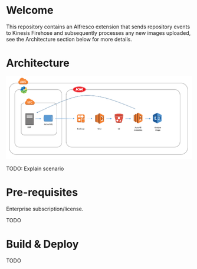 # Welcome

This repository contains an Alfresco extension that sends repository events to Kinesis Firehose and subsequently processes any new images uploaded, see the Architecture section below for more details.

# Architecture

![Overview](./diagrams/architecture.png)

TODO: Explain scenario

# Pre-requisites

Enterprise subscription/license.

TODO

# Build & Deploy

TODO